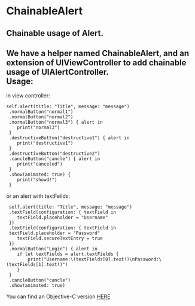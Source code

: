 # ChainableAlert
Chainable usage of Alert.<br>
---
We have a helper named ChainableAlert, and an extension of UIViewController to add chainable usage of UIAlertController.<br>
Usage:
---
in view controller:
```
self.alert(title: "Title", message: "message")
 .normalButton("normal1")
 .normalButton("normal2")
 .normalButton("normal3") { alert in
    print("normal3")
 }
 .destructiveButton("destructive1") { alert in
    print("destructive1")
 }
 .destructiveButton("destructive2")
 .cancleButton("cancle") { alert in
    print("canceled")
 }
 .show(animated: true) {
    print("showd!")
 }

```
or an alert with textFeilds:
```
 self.alert(title: "Title", message: "message")
 .textField(configuration: { textField in
    textField.placeholder = "Username"
 })
 .textField(configuration: { textField in
 textField.placeholder = "Password"
    textField.secureTextEntry = true
 })
 .normalButton("Login") { alert in
    if let textFields = alert.textFields {
        print("Username:\(textFields[0].text!)\nPassword:\(textFields[1].text!)")
    }
 }
 .cancleButton("cancle")
 .show(animated: true)

```
You can find an Objective-C version [HERE](https://github.com/DingHub/ChainableAlert-OC)


